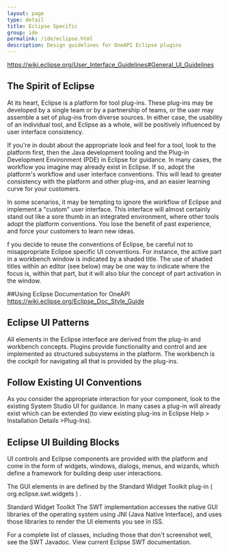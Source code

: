 ```yaml
---
layout: page
type: detail
title: Eclipse Specific
group: ide
permalink: /ide/eclipse.html
description: Design guidelines for OneAPI Eclipse plugins
---
```



https://wiki.eclipse.org/User_Interface_Guidelines#General_UI_Guidelines

## The Spirit of Eclipse
At its heart, Eclipse is a platform for tool plug-ins. These plug-ins may be developed by a single team or by a partnership of teams, or the user may assemble a set of plug-ins from diverse sources. In either case, the usability of an individual tool, and Eclipse as a whole, will be positively influenced by user interface consistency.

If you're in doubt about the appropriate look and feel for a tool, look to the platform first, then the Java development tooling and the Plug-in Development Environment (PDE) in Eclipse for guidance. In many cases, the workflow you imagine may already exist in Eclipse. If so, adopt the platform's workflow and user interface conventions. This will lead to greater consistency with the platform and other plug-ins, and an easier learning curve for your customers.

In some scenarios, it may be tempting to ignore the workflow of Eclipse and implement a "custom" user interface. This interface will almost certainly stand out like a sore thumb in an integrated environment, where other tools adopt the platform conventions. You lose the benefit of past experience, and force your customers to learn new ideas.

f you decide to reuse the conventions of Eclipse, be careful not to misappropriate Eclipse specific UI conventions. For instance, the active part in a workbench window is indicated by a shaded title. The use of shaded titles within an editor (see below) may be one way to indicate where the focus is, within that part, but it will also blur the concept of part activation in the window.

##Using Eclipse Documentation for OneAPI
https://wiki.eclipse.org/Eclipse_Doc_Style_Guide


## Eclipse UI Patterns
All elements in the Eclipse interface are derived from the plug-in and workbench concepts. Plugins provide functionality and control and are implemented as structured subsystems in the platform.  The workbench is the cockpit for navigating all that is provided by the plug-ins.  

## Follow Existing UI Conventions
As you consider the appropriate interaction for your component, look to the existing System Studio UI for guidance.  In many cases a plug-in will already exist which can be extended (to view existing plug-ins in Eclipse Help > Installation Details >Plug-Ins). 

## Eclipse UI Building Blocks
UI controls and Eclipse components are provided with the platform and come in the form of widgets, windows, dialogs, menus, and wizards, which define a framework for building deep user interactions.

 
The GUI elements in are defined by the Standard Widget Toolkit plug-in ( org.eclipse.swt.widgets ) .  

Standard Widget Toolkit
The SWT implementation accesses the native GUI libraries of the operating system using JNI (Java Native Interface), and uses those libraries to render the UI elements you see in ISS.

For a complete list of classes, including those that don't screenshot well, see the SWT Javadoc. 
View current Eclipse SWT documentation. 

 
